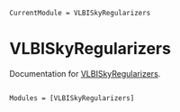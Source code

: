 ```@meta
CurrentModule = VLBISkyRegularizers
```

# VLBISkyRegularizers

Documentation for [VLBISkyRegularizers](https://github.com/EHTJulia/VLBISkyRegularizers.jl).

```@index
```

```@autodocs
Modules = [VLBISkyRegularizers]
```
